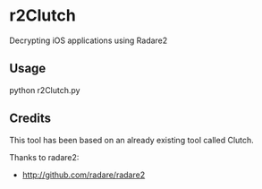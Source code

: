 r2Clutch
=======

Decrypting iOS applications using Radare2

Usage
-----------

python r2Clutch.py


Credits
-----------
This tool has been based on an already existing tool called Clutch.

Thanks to radare2:
* http://github.com/radare/radare2
